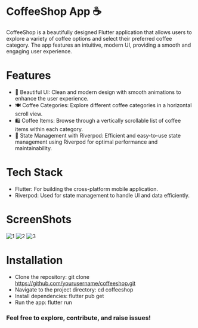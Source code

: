 # CoffeeShop App ☕️
CoffeeShop is a beautifully designed Flutter application that allows users to explore a variety of coffee options and select their preferred coffee category. The app features an intuitive, modern UI, providing a smooth and engaging user experience.

# Features
- 📱 Beautiful UI: Clean and modern design with smooth animations to enhance the user experience.
- 🍽 Coffee Categories: Explore different coffee categories in a horizontal scroll view.
- 🛍 Coffee Items: Browse through a vertically scrollable list of coffee items within each category.
- 🎯 State Management with Riverpod: Efficient and easy-to-use state management using Riverpod for optimal performance and maintainability.

# Tech Stack
- Flutter: For building the cross-platform mobile application.
- Riverpod: Used for state management to handle UI and data efficiently.

# ScreenShots 
![1](https://github.com/user-attachments/assets/9e397613-ae70-4d46-a44d-d623552fae2a)
![2](https://github.com/user-attachments/assets/ae606dca-bde3-4cca-a358-ce22d1c54b06)
![3](https://github.com/user-attachments/assets/c60d2e23-4a83-4cbd-9843-f5750e8c4802)

# Installation
- Clone the repository: git clone https://github.com/yourusername/coffeeshop.git
- Navigate to the project directory: cd coffeeshop
- Install dependencies: flutter pub get
- Run the app: flutter run
### Feel free to explore, contribute, and raise issues!

